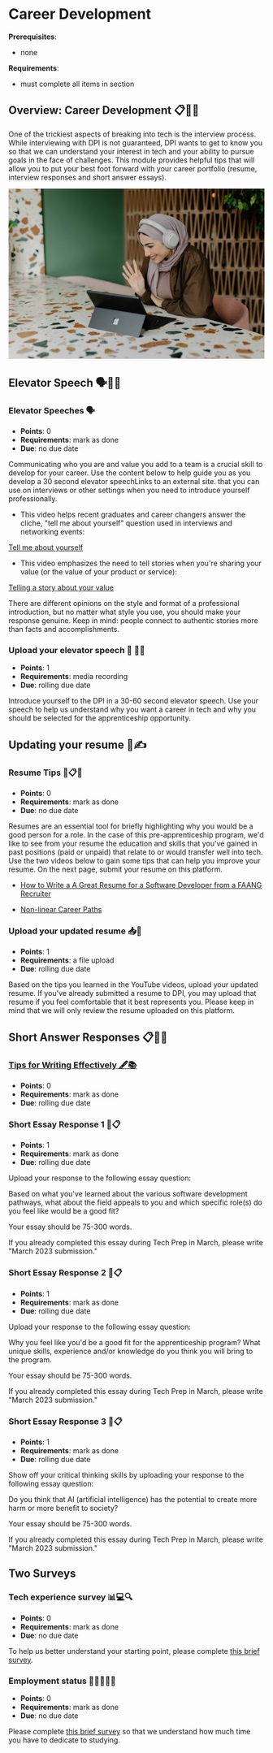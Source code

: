 # Career Development

**Prerequisites**:
- none

**Requirements**:
- must complete all items in section

## Overview: Career Development 📋🚀📁
One of the trickiest aspects of breaking into tech is the interview process. While interviewing with DPI is not guaranteed, DPI wants to get to know you so that we can understand your interest in tech and your ability to pursue goals in the face of challenges. This module provides helpful tips that will allow you to put your best foot forward with your career portfolio (resume, interview responses and short answer essays).

![](assets/career-portfolio.jpg)

## Elevator Speech 🗣️📢🏢

### Elevator Speeches 🗣️
- **Points**: 0
- **Requirements**: mark as done
- **Due**: no due date

Communicating who you are and value you add to a team is a crucial skill to develop for your career.  Use the content below to help guide you as you develop a 30 second elevator speechLinks to an external site. that you can use on interviews or other settings when you need to introduce yourself professionally.  

- This video helps recent graduates and career changers answer the cliche, "tell me about yourself" question used in interviews and networking events:

[Tell me about yourself](https://www.youtube.com/watch?v=lLU9l_VaRbQ)

- This video emphasizes the need to tell stories when you're sharing your value (or the value of your product or service):

[Telling a story about your value](https://www.youtube.com/watch?v=r-iETptU7JY)

There are different opinions on the style and format of a professional introduction, but no matter what style you use, you should make your response genuine. Keep in mind: people connect to authentic stories more than facts and accomplishments.

### Upload your elevator speech 📢 🚀🏢
- **Points**: 1
- **Requirements**: media recording
- **Due**: rolling due date

Introduce yourself to the DPI in a 30-60 second elevator speech. Use your speech to help us understand why you want a career in tech and why you should be selected for the apprenticeship opportunity.

## Updating your resume 📄✍️

### Resume Tips 📝📋💼
- **Points**: 0
- **Requirements**: mark as done
- **Due**: no due date

Resumes are an essential tool for briefly highlighting why you would be a good person for a role. In the case of this pre-apprenticeship program, we'd like to see from your resume the education and skills that you've gained in past positions (paid or unpaid) that relate to or would transfer well into tech. Use the two videos below to gain some tips that can help you improve your resume. On the next page, submit your resume on this platform.

- [How to Write a A Great Resume for a Software Developer from a FAANG Recruiter](https://youtu.be/J5gy9iqjwXM)

- [Non-linear Career Paths](https://youtu.be/vapMAO-DeJk?si=AoeXd52rH5Fza86G)

### Upload your updated resume 📥💼
- **Points**: 1
- **Requirements**: a file upload
- **Due**: rolling due date

Based on the tips you learned in the YouTube videos, upload your updated resume. If you've already submitted a resume to DPI, you may upload that resume if you feel comfortable that it best represents you. Please keep in mind that we will only review the resume uploaded on this platform. 

## Short Answer Responses 📋📄📝

### [Tips for Writing Effectively 🖋️📚](https://languagetool.org/insights/post/writing-tips/)
- **Points**: 0
- **Requirements**: mark as done
- **Due**: rolling due date

### Short Essay Response 1 📄📋
- **Points**: 1
- **Requirements**: mark as done
- **Due**: rolling due date

Upload your response to the following essay question:

Based on what you've learned about the various software development pathways, what about the field appeals to you and which specific role(s) do you feel like would be a good fit?

Your essay should be 75-300 words.

If you already completed this essay during Tech Prep in March, please write "March 2023 submission."

### Short Essay Response 2 📄📋
- **Points**: 1
- **Requirements**: mark as done
- **Due**: rolling due date

Upload your response to the following essay question:

Why you feel like you'd be a good fit for the apprenticeship program? What unique skills, experience and/or knowledge do you think you will bring to the program. 

Your essay should be 75-300 words.

If you already completed this essay during Tech Prep in March, please write "March 2023 submission."

### Short Essay Response 3 📄📋
- **Points**: 1
- **Requirements**: mark as done
- **Due**: rolling due date

Show off your critical thinking skills by uploading your response to the following essay question:

Do you think that AI (artificial intelligence) has the potential to create more harm or more benefit to society? 

Your essay should be 75-300 words.

If you already completed this essay during Tech Prep in March, please write "March 2023 submission."

## Two Surveys
### Tech experience survey 📊💻🔍
- **Points**: 0
- **Requirements**: mark as done
- **Due**: no due date

To help us better understand your starting point, please complete [this brief survey](https://uic.ca1.qualtrics.com/jfe/form/SV_08x3ywuOpqU333o). 

### Employment status 💼👨‍💼👩‍💼
- **Points**: 0
- **Requirements**: mark as done
- **Due**: no due date

Please complete [this brief survey](https://uic.ca1.qualtrics.com/jfe/form/SV_4MykCF0YTNfmk0m) so that we understand how much time you have to dedicate to studying.  
